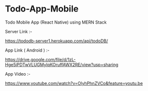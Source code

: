 # Todo-App-Mobile
Todo Mobile App (React Native) using MERN Stack


Server Link :-

https://tododb-server1.herokuapp.com/api/todoDB/


App Link ( Android ) :-

https://drive.google.com/file/d/1zL-Hge5iPDTwVLUGMylqKOruffAWX2RE/view?usp=sharing



App Video :-

https://www.youtube.com/watch?v=OlyhPhnZVCo&feature=youtu.be


